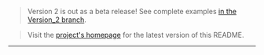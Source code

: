 > Version 2 is out as a beta release!
> See complete examples [in the Version_2 branch](https://github.com/WJSoftware/wj-config/tree/Version_2/examples).

> Visit the [project's homepage](https://github.com/WJSoftware/wj-config) for the latest version of this README.
---
